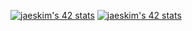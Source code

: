 [![jaeskim's 42 stats](https://badge42.herokuapp.com/api/stats/hsabir?darkmode=true&cursus=C%20Piscine)](https://github.com/JaeSeoKim/badge42)
[![jaeskim's 42 stats](https://badge42.herokuapp.com/api/stats/hsabir?darkmode=true)](https://github.com/JaeSeoKim/badge42)
